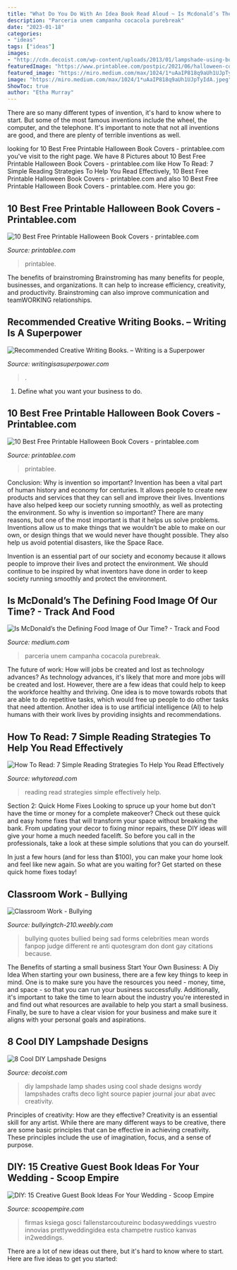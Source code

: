 ```yaml
---
title: "What Do You Do With An Idea Book Read Aloud ~ Is Mcdonald’s The Defining Food Image Of Our Time?"
description: "Parceria unem campanha cocacola purebreak"
date: "2023-01-18"
categories:
- "ideas"
tags: ["ideas"]
images:
- "http://cdn.decoist.com/wp-content/uploads/2013/01/lampshade-using-book-pages.jpg"
featuredImage: "https://www.printablee.com/postpic/2021/06/halloween-comic-book-coversn_1771.jpg"
featured_image: "https://miro.medium.com/max/1024/1*uAaIP818q9aUh1UJpTyIdA.jpeg"
image: "https://miro.medium.com/max/1024/1*uAaIP818q9aUh1UJpTyIdA.jpeg"
ShowToc: true
author: "Etha Murray"
---
```



There are so many different types of invention, it's hard to know where to start. But some of the most famous inventions include the wheel, the computer, and the telephone. It's important to note that not all inventions are good, and there are plenty of terrible inventions as well.

	

		
looking for 10 Best Free Printable Halloween Book Covers - printablee.com you've visit to the right page. We have 8 Pictures about 10 Best Free Printable Halloween Book Covers - printablee.com like How To Read: 7 Simple Reading Strategies To Help You Read Effectively, 10 Best Free Printable Halloween Book Covers - printablee.com and also 10 Best Free Printable Halloween Book Covers - printablee.com. Here you go:
		
    
## 10 Best Free Printable Halloween Book Covers - Printablee.com

<img loading=lazy src="https://www.printablee.com/postpic/2021/06/halloween-comic-book-coversn_1771.jpg" onerror="this.onerror=null;this.src='https://tse2.mm.bing.net/th?id=OIP.vV-bgkgazMKKbHQL9yautAHaKA&amp;pid=15.1';" alt="10 Best Free Printable Halloween Book Covers - printablee.com">

_Source: printablee.com_

>printablee. 

	

The benefits of brainstroming
Brainstroming has many benefits for people, businesses, and organizations. It can help to increase efficiency, creativity, and productivity. Brainstroming can also improve communication and teamWORKING relationships.

    
## Recommended Creative Writing Books. – Writing Is A Superpower

<img loading=lazy src="https://writingisasuperpower.com/wp-content/uploads/2020/06/Creative-Writing-Books-Feature.jpg" onerror="this.onerror=null;this.src='https://tse3.mm.bing.net/th?id=OIP.P4y2QFpvjQw4Ra6T1nFD6wHaFy&amp;pid=15.1';" alt="Recommended Creative Writing Books. – Writing is a Superpower">

_Source: writingisasuperpower.com_

>. 

	

1. Define what you want your business to do.

    
## 10 Best Free Printable Halloween Book Covers - Printablee.com

<img loading=lazy src="https://www.printablee.com/postpic/2021/06/childrenn_1772.jpg" onerror="this.onerror=null;this.src='https://tse4.mm.bing.net/th?id=OIP.8Fjb7-elzATVU3X3DNzEvwHaJ2&amp;pid=15.1';" alt="10 Best Free Printable Halloween Book Covers - printablee.com">

_Source: printablee.com_

>printablee. 

	

Conclusion: Why is invention so important?
Invention has been a vital part of human history and economy for centuries. It allows people to create new products and services that they can sell and improve their lives. Inventions have also helped keep our society running smoothly, as well as protecting the environment.
So why is invention so important? There are many reasons, but one of the most important is that it helps us solve problems. Inventions allow us to make things that we wouldn’t be able to make on our own, or design things that we would never have thought possible. They also help us avoid potential disasters, like the Space Race.

 Invention is an essential part of our society and economy because it allows people to improve their lives and protect the environment. We should continue to be inspired by what inventors have done in order to keep society running smoothly and protect the environment.

    
## Is McDonald’s The Defining Food Image Of Our Time? - Track And Food

<img loading=lazy src="https://miro.medium.com/max/1024/1*uAaIP818q9aUh1UJpTyIdA.jpeg" onerror="this.onerror=null;this.src='https://tse4.mm.bing.net/th?id=OIP.Dd4MFPzcciumsMtwow1bcwHaFj&amp;pid=15.1';" alt="Is McDonald’s the Defining Food Image of Our Time? - Track and Food">

_Source: medium.com_

>parceria unem campanha cocacola purebreak. 

	

The future of work: How will jobs be created and lost as technology advances?
As technology advances, it's likely that more and more jobs will be created and lost. However, there are a few ideas that could help to keep the workforce healthy and thriving. One idea is to move towards robots that are able to do repetitive tasks, which would free up people to do other tasks that need attention. Another idea is to use artificial intelligence (AI) to help humans with their work lives by providing insights and recommendations.

    
## How To Read: 7 Simple Reading Strategies To Help You Read Effectively

<img loading=lazy src="https://whytoread.com/wp-content/uploads/2014/09/Reading.jpg" onerror="this.onerror=null;this.src='https://tse2.mm.bing.net/th?id=OIP.jFFC3pH5Aq-GIQMp2qIM3AHaE7&amp;pid=15.1';" alt="How To Read: 7 Simple Reading Strategies To Help You Read Effectively">

_Source: whytoread.com_

>reading read strategies simple effectively help. 

	

Section 2: Quick Home Fixes
Looking to spruce up your home but don't have the time or money for a complete makeover? Check out these quick and easy home fixes that will transform your space without breaking the bank.
From updating your decor to fixing minor repairs, these DIY ideas will give your home a much needed facelift. So before you call in the professionals, take a look at these simple solutions that you can do yourself.

In just a few hours (and for less than $100), you can make your home look and feel like new again. So what are you waiting for? Get started on these quick home fixes today!

    
## Classroom Work - Bullying

<img loading=lazy src="http://bullyingtch-210.weebly.com/uploads/3/0/1/5/30151745/1810369.jpg" onerror="this.onerror=null;this.src='https://tse4.mm.bing.net/th?id=OIP.oI_ArB76x-aMfdNM4Kz_KQHaK-&amp;pid=15.1';" alt="Classroom Work - Bullying">

_Source: bullyingtch-210.weebly.com_

>bullying quotes bullied being sad forms celebrities mean words fanpop judge different re anti quotesgram don dont gay citations because. 

	

The Benefits of starting a small business
Start Your Own Business: A Diy Idea 
When starting your own business, there are a few key things to keep in mind. One is to make sure you have the resources you need - money, time, and space - so that you can run your business successfully. Additionally, it's important to take the time to learn about the industry you're interested in and find out what resources are available to help you start a small business. Finally, be sure to have a clear vision for your business and make sure it aligns with your personal goals and aspirations.

    
## 8 Cool DIY Lampshade Designs

<img loading=lazy src="http://cdn.decoist.com/wp-content/uploads/2013/01/lampshade-using-book-pages.jpg" onerror="this.onerror=null;this.src='https://tse1.mm.bing.net/th?id=OIP.pJVcoKbqVVZj31gbN4KBtQHaLH&amp;pid=15.1';" alt="8 Cool DIY Lampshade Designs">

_Source: decoist.com_

>diy lampshade lamp shades using cool shade designs wordy lampshades crafts deco light source papier journal jour abat avec creativity. 

	

Principles of creativity: How are they effective?
Creativity is an essential skill for any artist. While there are many different ways to be creative, there are some basic principles that can be effective in achieving creativity. These principles include the use of imagination, focus, and a sense of purpose.

    
## DIY: 15 Creative Guest Book Ideas For Your Wedding - Scoop Empire

<img loading=lazy src="https://scoopempire.com/wp-content/uploads/2015/02/465315c332bbc7a4b806b0bd7ed1a664.jpg" onerror="this.onerror=null;this.src='https://tse1.mm.bing.net/th?id=OIP.M033mpilZgEu-AGpHCLBCwHaJ6&amp;pid=15.1';" alt="DIY: 15 Creative Guest Book Ideas For Your Wedding - Scoop Empire">

_Source: scoopempire.com_

>firmas ksiega gosci fallenstarcoutureinc bodasyweddings vuestro innovias prettyweddingidea esta champetre rustico kanvas in2weddings. 

	

There are a lot of new ideas out there, but it's hard to know where to start. Here are five ideas to get you started: 

